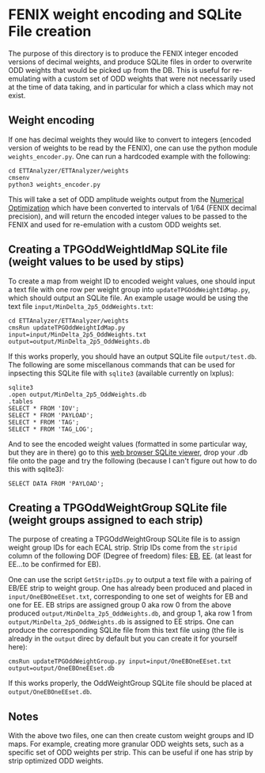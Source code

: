 # FENIX weight encoding and SQLite File creation 

The purpose of this directory is to produce the FENIX integer encoded versions of decimal weights, and produce SQLite files in order to overwrite ODD weights that would be picked up from the DB. This 
is useful for re-emulating with a custom set of ODD weights that were not necessarily used at the time of data taking, and in particular for which a class which may 
not exist. 

## Weight encoding 

If one has decimal weights they would like to convert to integers (encoded version of weights to be read by the FENIX), one can use the python module `weights_encoder.py`. One can run a hardcoded example with the following:

```
cd ETTAnalyzer/ETTAnalyzer/weights
cmsenv
python3 weights_encoder.py
```

This will take a set of ODD amplitude weights output from the [Numerical Optimization](https://github.com/CMS-ECAL-Trigger-Group/DoubleWeightsOptimization) which have been converted to intervals of 1/64 (FENIX decimal precision), and will return the encoded integer values to be passed to the FENIX and used for re-emulation with a custom ODD weights set. 

## Creating a TPGOddWeightIdMap SQLite file (weight values to be used by stips)

To create a map from weight ID to encoded weight values, one should input a text file with one row per weight group into `updateTPGOddWeightIdMap.py`, which should output an SQLite file. An example usage would be using the text file `input/MinDelta_2p5_OddWeights.txt`:

```
cd ETTAnalyzer/ETTAnalyzer/weights
cmsRun updateTPGOddWeightIdMap.py input=input/MinDelta_2p5_OddWeights.txt output=output/MinDelta_2p5_OddWeights.db
```

If this works properly, you should have an output SQLite file `output/test.db`. The following are some miscellanous commands that can be used for inpsecting this SQLite file with `sqlite3` (available currently on lxplus):

```
sqlite3 
.open output/MinDelta_2p5_OddWeights.db
.tables
SELECT * FROM 'IOV';
SELECT * FROM 'PAYLOAD';
SELECT * FROM 'TAG';
SELECT * FROM 'TAG_LOG';
```

And to see the encoded weight values (formatted in some particular way, but they are in there) go to this [web browser SQLite viewer](https://inloop.github.io/sqlite-viewer/), drop your .db file onto the page and try the following (because I can't figure out how to do this with sqlite3):

```
SELECT DATA FROM 'PAYLOAD';
```

## Creating a TPGOddWeightGroup SQLite file (weight groups assigned to each strip)

The purpose of creating a TPGOddWeightGroup SQLite file is to assign weight group IDs for each ECAL strip. Strip IDs come from the `stripid` column of the following DOF (Degree of freedom) files: [EB](https://gitlab.cern.ch/cms-ecal-dpg/ecall1algooptimization/-/blob/master/PileupMC/parameters/DOF_EB_2018.csv), [EE](https://gitlab.cern.ch/cms-ecal-dpg/ecall1algooptimization/-/blob/master/PileupMC/parameters/DOF_EE_2018.csv). (at least for EE...to be confirmed for EB).

One can use the script `GetStripIDs.py` to output a text file with a pairing of EB/EE strip to weight group. One has already been produced and placed in `input/OneEBOneEEset.txt`, corresponding to one set of weights for EB and one for EE. EB strips are assigned group 0 aka row 0 from the above produced `output/MinDelta_2p5_OddWeights.db`, and group 1, aka row 1 from `output/MinDelta_2p5_OddWeights.db` is assigned to EE strips. One can produce the corresponding SQLite file from this text file using (the file is already in the `output` direc by default but you can create it for yourself here):

```
cmsRun updateTPGOddWeightGroup.py input=input/OneEBOneEEset.txt output=output/OneEBOneEEset.db
```

If this works properly, the OddWeightGroup SQLite file should be placed at `output/OneEBOneEEset.db`. 

## Notes 

With the above two files, one can then create custom weight groups and ID maps. For example, creating more granular ODD weights sets, such as a specific set of ODD weights per strip. This can be useful if one has strip by strip optimized ODD weights. 
